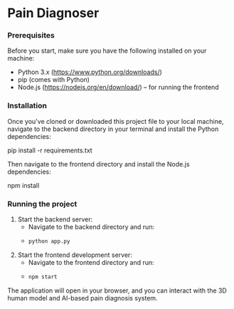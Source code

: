 # Pain Diagnoser
### Prerequisites
Before you start, make sure you have the following installed on your machine:
- Python 3.x (https://www.python.org/downloads/)
- pip (comes with Python)
- Node.js (https://nodejs.org/en/download/) – for running the frontend

### Installation
Once you've cloned or downloaded this project file to your local machine, navigate to the backend directory in your terminal and install the Python dependencies:

pip install -r requirements.txt

Then navigate to the frontend directory and install the Node.js dependencies:

npm install

### Running the project
1. Start the backend server:
   - Navigate to the backend directory and run:
   - ``` bash
     python app.py

2. Start the frontend development server:
   - Navigate to the frontend directory and run:
   - ``` bash
     npm start

The application will open in your browser, and you can interact with the 3D human model and AI-based pain diagnosis system.
